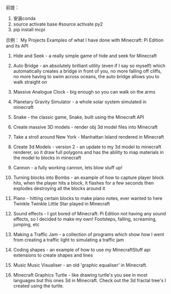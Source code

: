 前提：
1. 安装conda 
2. source activate base #source activate py2
3. pip install mcpi

示例：
My Projects
Examples of what I have done with Minecraft: Pi Edition and its API

1. Hide and Seek - a really simple game of hide and seek for Minecraft

2. Auto Bridge - an absolutely brilliant utility (even if I say so myself) which automatically creates a bridge in front of you, no more falling off cliffs, no more having to swim across oceans, the auto bridge allows you to walk straight on

3. Massive Analogue Clock - big enough so you can walk on the arms

4. Planetary Gravity Simulator - a whole solar system simulated in minecraft

5. Snake - the classic game, Snake, built using the Minecraft API

6. Create massive 3D models - render obj 3d model files into Minecraft

7. Take a stroll around New York - Manhattan Island rendered in Minecraft

8. Create 3d Models - version 2 - an update to my 3d model to minecraft renderer, so it draw full polygons and has the ability to map materials in the model to blocks in minecraft

9. Cannon - a fully working cannon, lets blow stuff up!

10. Turning blocks into Bombs - an example of how to capture player block hits, when the player hits a block, it flashes for a few seconds then explodes destroying all the blocks around it

11. Piano - hitting certain blocks to make piano notes, ever wanted to here Twinkle Twinkle Little Star played in Minecraft

12. Sound effects - I got bored of Minecraft: Pi Edition not having any sound effects, so I decided to make my own!  Footsteps, falling, screaming, jumping, etc

13. Making a Traffic Jam - a collection of programs which show how I went from creating a traffic light to simulating a traffic jam

14. Coding shapes - an example of how to use my MinecraftStuff api extensions to create shapes and lines

15. Music Music Visualiser - an old 'graphic equaliser' in Minecraft.

16. Minecraft Graphics Turtle - like drawing turtle's you see in most languages but this ones 3d in Minecraft.  Check out the 3d fractal tree's I created using the turtle.

